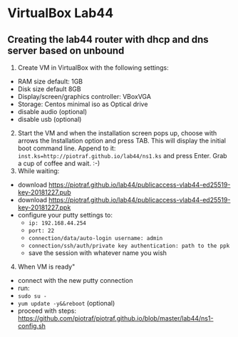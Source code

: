 # VirtualBox Lab44
## Creating the lab44 router with dhcp and dns server based on unbound
1. Create VM in VirtualBox with the following settings:
 * RAM size default: 1GB
 * Disk size default 8GB
 * Display/screen/graphics controller: VBoxVGA
 * Storage: Centos minimal iso as Optical drive
 * disable audio (optional)
 * disable usb (optional)
2. Start the VM and when the installation screen pops up, choose with arrows the Installation option and press TAB. This will display the initial boot command line. Append to it: 
```inst.ks=http://piotraf.github.io/lab44/ns1.ks```
and press Enter. Grab a cup of coffee and wait. :-)
3. While waiting:
* download https://piotraf.github.io/lab44/publicaccess-vlab44-ed25519-key-20181227.pub
* download https://piotraf.github.io/lab44/publicaccess-vlab44-ed25519-key-20181227.ppk
* configure your putty settings to:
  * ```ip: 192.168.44.254```
  * ```port: 22```
  * ```connection/data/auto-login username: admin```
  * ```connection/ssh/auth/private key authentication: path to the ppk```
  * save the session with whatever name you wish
 4. When VM is ready"
 * connect with the new putty connection
 * run:
  * ```sudo su -```
  * ```yum update -y&&reboot``` (optional)
  * proceed with steps: https://github.com/piotraf/piotraf.github.io/blob/master/lab44/ns1-config.sh
  
  
  
  
